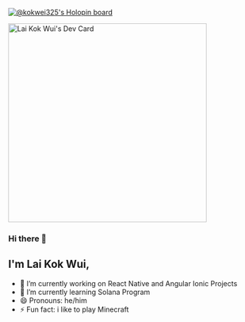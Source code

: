 [![@kokwei325's Holopin board](https://holopin.me/kokwei325)](https://holopin.io/@kokwei325)

<a href="https://app.daily.dev/kokwei325">
  <img src="https://api.daily.dev/devcards/79ca39994b55489f8b63eb7e66440792.png?r=g56" width="400" alt="Lai Kok Wui's Dev Card"/>
</a>

### Hi there 👋

## I'm Lai Kok Wui,

- 🔭 I’m currently working on React Native and Angular Ionic Projects
- 🌱 I’m currently learning Solana Program
- 😄 Pronouns: he/him
- ⚡ Fun fact: i like to play Minecraft

